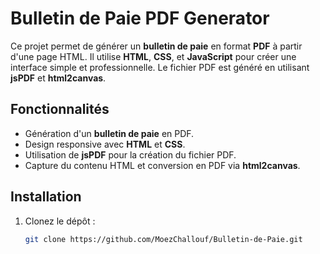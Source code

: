 # Bulletin de Paie PDF Generator

Ce projet permet de générer un **bulletin de paie** en format **PDF** à partir d'une page HTML. Il utilise **HTML**, **CSS**, et **JavaScript** pour créer une interface simple et professionnelle. Le fichier PDF est généré en utilisant **jsPDF** et **html2canvas**.

## Fonctionnalités

- Génération d'un **bulletin de paie** en PDF.
- Design responsive avec **HTML** et **CSS**.
- Utilisation de **jsPDF** pour la création du fichier PDF.
- Capture du contenu HTML et conversion en PDF via **html2canvas**.

## Installation

1. Clonez le dépôt :
   ```bash
   git clone https://github.com/MoezChallouf/Bulletin-de-Paie.git
